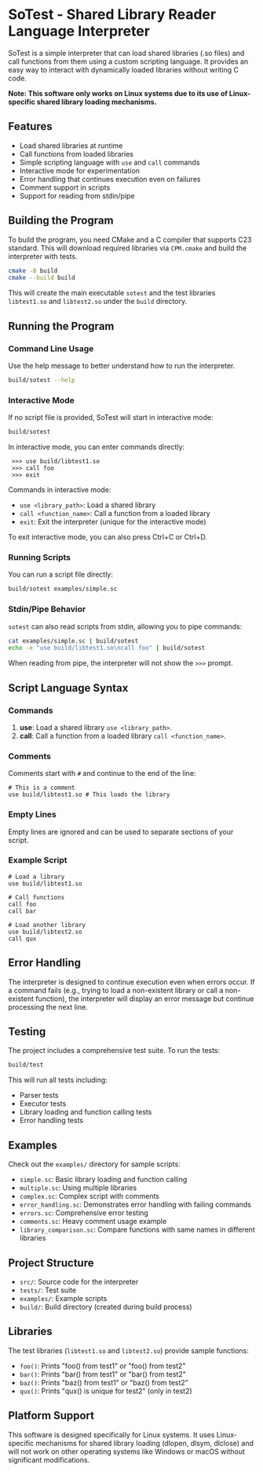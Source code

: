 # SoTest - Shared Library Reader Language Interpreter

SoTest is a simple interpreter that can load shared libraries (.so files)
and call functions from them using a custom scripting language. It provides
an easy way to interact with dynamically loaded libraries without writing C code.

**Note: This software only works on Linux systems due to its use of Linux-specific shared library loading mechanisms.**

## Features

- Load shared libraries at runtime
- Call functions from loaded libraries
- Simple scripting language with `use` and `call` commands
- Interactive mode for experimentation
- Error handling that continues execution even on failures
- Comment support in scripts
- Support for reading from stdin/pipe

## Building the Program

To build the program, you need CMake and a C compiler that supports C23 standard.
This will download required libraries via `CPM.cmake` and build the interpreter with tests.

```bash
cmake -B build
cmake --build build
```

This will create the main executable `sotest` and the test libraries
`libtest1.so` and `libtest2.so` under the `build` directory.

## Running the Program

### Command Line Usage

Use the help message to better understand how to run the interpreter.

```bash
build/sotest --help
```

### Interactive Mode

If no script file is provided, SoTest will start in interactive mode:

```bash
build/sotest
```

In interactive mode, you can enter commands directly:

```
 >>> use build/libtest1.so
 >>> call foo
 >>> exit
```

Commands in interactive mode:

- `use <library_path>`: Load a shared library
- `call <function_name>`: Call a function from a loaded library
- `exit`: Exit the interpreter (unique for the interactive mode)

To exit interactive mode, you can also press Ctrl+C or Ctrl+D.

### Running Scripts

You can run a script file directly:

```bash
build/sotest examples/simple.sc
```

### Stdin/Pipe Behavior

`sotest` can also read scripts from stdin, allowing you to pipe commands:

```bash
cat examples/simple.sc | build/sotest
echo -e "use build/libtest1.so\ncall foo" | build/sotest
```

When reading from pipe, the interpreter will not show the `>>>` prompt.

## Script Language Syntax

### Commands

1. **use**: Load a shared library `use <library_path>`.
2. **call**: Call a function from a loaded library `call <function_name>`.

### Comments

Comments start with `#` and continue to the end of the line:

```
# This is a comment
use build/libtest1.so # This loads the library
```

### Empty Lines

Empty lines are ignored and can be used to separate sections of your script.

### Example Script

```
# Load a library
use build/libtest1.so

# Call functions
call foo
call bar

# Load another library
use build/libtest2.so
call qux
```

## Error Handling

The interpreter is designed to continue execution even when errors occur.
If a command fails (e.g., trying to load a non-existent library or call a
non-existent function), the interpreter will display an error message but
continue processing the next line.

## Testing

The project includes a comprehensive test suite. To run the tests:

```bash
build/test
```

This will run all tests including:

- Parser tests
- Executor tests
- Library loading and function calling tests
- Error handling tests

## Examples

Check out the `examples/` directory for sample scripts:

- `simple.sc`: Basic library loading and function calling
- `multiple.sc`: Using multiple libraries
- `complex.sc`: Complex script with comments
- `error_handling.sc`: Demonstrates error handling with failing commands
- `errors.sc`: Comprehensive error testing
- `comments.sc`: Heavy comment usage example
- `library_comparison.sc`: Compare functions with same names in different libraries

## Project Structure

- `src/`: Source code for the interpreter
- `tests/`: Test suite
- `examples/`: Example scripts
- `build/`: Build directory (created during build process)

## Libraries

The test libraries (`libtest1.so` and `libtest2.so`) provide sample functions:

- `foo()`: Prints "foo() from test1" or "foo() from test2"
- `bar()`: Prints "bar() from test1" or "bar() from test2"
- `baz()`: Prints "baz() from test1" or "baz() from test2"
- `qux()`: Prints "qux() is unique for test2" (only in test2)

## Platform Support

This software is designed specifically for Linux systems. It uses Linux-specific
mechanisms for shared library loading (dlopen, dlsym, dlclose) and will not work
on other operating systems like Windows or macOS without significant modifications.
